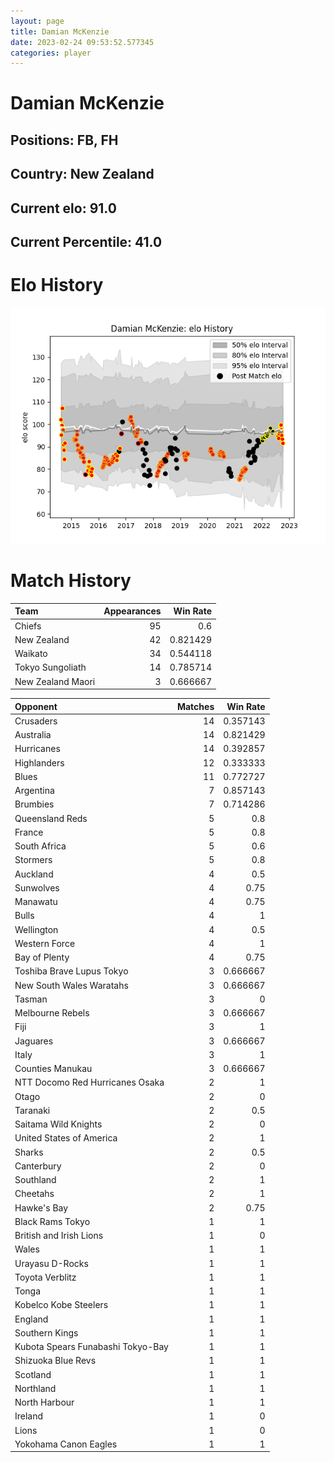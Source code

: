 ```yaml
---  
layout: page  
title: Damian McKenzie  
date: 2023-02-24 09:53:52.577345  
categories: player  
---
```

# Damian McKenzie

## Positions: FB, FH

## Country: New Zealand

## Current elo: 91.0

## Current Percentile: 41.0

# Elo History


![elo history](history_DamianMcKenzie.png)
# Match History


| Team              |   Appearances |   Win Rate |
|:------------------|--------------:|-----------:|
| Chiefs            |            95 |   0.6      |
| New Zealand       |            42 |   0.821429 |
| Waikato           |            34 |   0.544118 |
| Tokyo Sungoliath  |            14 |   0.785714 |
| New Zealand Maori |             3 |   0.666667 |

| Opponent                          |   Matches |   Win Rate |
|:----------------------------------|----------:|-----------:|
| Crusaders                         |        14 |   0.357143 |
| Australia                         |        14 |   0.821429 |
| Hurricanes                        |        14 |   0.392857 |
| Highlanders                       |        12 |   0.333333 |
| Blues                             |        11 |   0.772727 |
| Argentina                         |         7 |   0.857143 |
| Brumbies                          |         7 |   0.714286 |
| Queensland Reds                   |         5 |   0.8      |
| France                            |         5 |   0.8      |
| South Africa                      |         5 |   0.6      |
| Stormers                          |         5 |   0.8      |
| Auckland                          |         4 |   0.5      |
| Sunwolves                         |         4 |   0.75     |
| Manawatu                          |         4 |   0.75     |
| Bulls                             |         4 |   1        |
| Wellington                        |         4 |   0.5      |
| Western Force                     |         4 |   1        |
| Bay of Plenty                     |         4 |   0.75     |
| Toshiba Brave Lupus Tokyo         |         3 |   0.666667 |
| New South Wales Waratahs          |         3 |   0.666667 |
| Tasman                            |         3 |   0        |
| Melbourne Rebels                  |         3 |   0.666667 |
| Fiji                              |         3 |   1        |
| Jaguares                          |         3 |   0.666667 |
| Italy                             |         3 |   1        |
| Counties Manukau                  |         3 |   0.666667 |
| NTT Docomo Red Hurricanes Osaka   |         2 |   1        |
| Otago                             |         2 |   0        |
| Taranaki                          |         2 |   0.5      |
| Saitama Wild Knights              |         2 |   0        |
| United States of America          |         2 |   1        |
| Sharks                            |         2 |   0.5      |
| Canterbury                        |         2 |   0        |
| Southland                         |         2 |   1        |
| Cheetahs                          |         2 |   1        |
| Hawke's Bay                       |         2 |   0.75     |
| Black Rams Tokyo                  |         1 |   1        |
| British and Irish Lions           |         1 |   0        |
| Wales                             |         1 |   1        |
| Urayasu D-Rocks                   |         1 |   1        |
| Toyota Verblitz                   |         1 |   1        |
| Tonga                             |         1 |   1        |
| Kobelco Kobe Steelers             |         1 |   1        |
| England                           |         1 |   1        |
| Southern Kings                    |         1 |   1        |
| Kubota Spears Funabashi Tokyo-Bay |         1 |   1        |
| Shizuoka Blue Revs                |         1 |   1        |
| Scotland                          |         1 |   1        |
| Northland                         |         1 |   1        |
| North Harbour                     |         1 |   1        |
| Ireland                           |         1 |   0        |
| Lions                             |         1 |   0        |
| Yokohama Canon Eagles             |         1 |   1        |